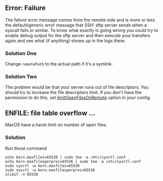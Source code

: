 ## Error: Failure

The failure error message comes from the remote side and is more or less the default/generic error message that SSH' sftp server sends when a syscall fails or similar. To know what exactly is going wrong you could try to enable debug output for the sftp server and then execute your transfers again and see what (if anything) shows up in the logs there.

### Solution One
Change `remotePath` to the actual path if it's a symlink.

### Solution Two
The problem would be that your server runs out of file descriptors. You should try to increase the file descriptors limit. If you don't have the permission to do this, set [limitOpenFilesOnRemote](https://github.com/Natizyskunk/vscode-sftp/wiki/Config#limitopenfilesonremote) option in your config.

## ENFILE: file table overflow ...

MacOS have a harsh limit on number of open files.

### Solution

Run those command

```
echo kern.maxfiles=65536 | sudo tee -a /etc/sysctl.conf
echo kern.maxfilesperproc=65536 | sudo tee -a /etc/sysctl.conf
sudo sysctl -w kern.maxfiles=65536
sudo sysctl -w kern.maxfilesperproc=65536
ulimit -n 65536
```
